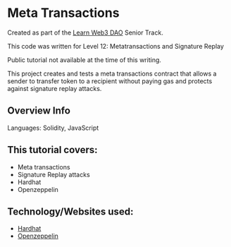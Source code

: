 # Meta Transactions

Created as part of the [Learn Web3 DAO](https://www.learnweb3.io/) Senior Track.

This code was written for Level 12: Metatransactions and Signature Replay

Public tutorial not available at the time of this writing.

This project creates and tests a meta transactions contract that allows a sender to transfer token to a recipient without paying gas and protects against signature replay attacks.

## Overview Info

Languages: Solidity, JavaScript

## This tutorial covers:

- Meta transactions
- Signature Replay attacks
- Hardhat
- Openzeppelin

## Technology/Websites used:

- [Hardhat](https://hardhat.org/)
- [Openzeppelin](https://www.openzeppelin.com/)
